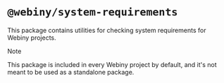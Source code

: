 # `@webiny/system-requirements`

This package contains utilities for checking system requirements for Webiny projects.

> [!NOTE]
> This package is included in every Webiny project by default, and it's not meant to be used as a standalone package.
